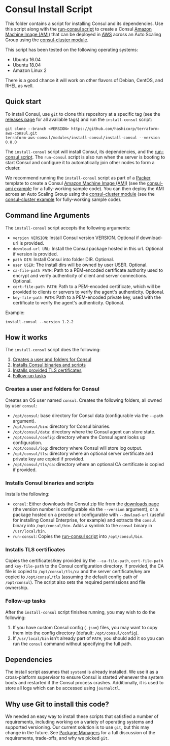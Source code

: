 # Consul Install Script

This folder contains a script for installing Consul and its dependencies. Use this script along with the
[run-consul script](https://github.com/hashicorp/terraform-aws-consul/tree/master/modules/run-consul) to create a Consul [Amazon Machine Image 
(AMI)](http://docs.aws.amazon.com/AWSEC2/latest/UserGuide/AMIs.html) that can be deployed in 
[AWS](https://aws.amazon.com/) across an Auto Scaling Group using the [consul-cluster module](https://github.com/hashicorp/terraform-aws-consul/tree/master/modules/consul-cluster).

This script has been tested on the following operating systems:

* Ubuntu 16.04
* Ubuntu 18.04
* Amazon Linux 2

There is a good chance it will work on other flavors of Debian, CentOS, and RHEL as well.



## Quick start

<!-- TODO: update the clone URL to the final URL when this Module is released -->

To install Consul, use `git` to clone this repository at a specific tag (see the [releases page](../../../../releases) 
for all available tags) and run the `install-consul` script:

```
git clone --branch <VERSION> https://github.com/hashicorp/terraform-aws-consul.git
terraform-aws-consul/modules/install-consul/install-consul --version 0.8.0
```

The `install-consul` script will install Consul, its dependencies, and the [run-consul script](https://github.com/hashicorp/terraform-aws-consul/tree/master/modules/run-consul).
The `run-consul` script is also run when the server is booting to start Consul and configure it to automatically 
join other nodes to form a cluster.

We recommend running the `install-consul` script as part of a [Packer](https://www.packer.io/) template to create a
Consul [Amazon Machine Image (AMI)](http://docs.aws.amazon.com/AWSEC2/latest/UserGuide/AMIs.html) (see the 
[consul-ami example](https://github.com/hashicorp/terraform-aws-consul/tree/master/examples/consul-ami) for a fully-working sample code). You can then deploy the AMI across an Auto 
Scaling Group using the [consul-cluster module](https://github.com/hashicorp/terraform-aws-consul/tree/master/modules/consul-cluster) (see the [consul-cluster 
example](https://github.com/hashicorp/terraform-aws-consul/tree/master/examples/root-example) for fully-working sample code).




## Command line Arguments

The `install-consul` script accepts the following arguments:

* `version VERSION`: Install Consul version VERSION. Optional if download-url is provided.
* `download-url URL`: Install the Consul package hosted in this url. Optional if version is provided.
* `path DIR`: Install Consul into folder DIR. Optional.
* `user USER`: The install dirs will be owned by user USER. Optional.
* `ca-file-path PATH`: Path to a PEM-encoded certificate authority used to encrypt and verify authenticity of client and server connections. Optional.
* `cert-file-path PATH`: Path to a PEM-encoded certificate, which will be provided to clients or servers to verify the agent's authenticity. Optional.
* `key-file-path PATH`: Path to a PEM-encoded private key, used with the certificate to verify the agent's authenticity. Optional.

Example:

```
install-consul --version 1.2.2
```



## How it works

The `install-consul` script does the following:

1. [Creates a user and folders for Consul](#create-a-user-and-folders-for-consul)
1. [Installs Consul binaries and scripts](#install-consul-binaries-and-scripts)
1. [Installs provided TLS certificates](#install-tls-certificates)
1. [Follow-up tasks](#follow-up-tasks)


### Creates a user and folders for Consul

Creates an OS user named `consul`. Creates the following folders, all owned by user `consul`:

* `/opt/consul`: base directory for Consul data (configurable via the `--path` argument).
* `/opt/consul/bin`: directory for Consul binaries.
* `/opt/consul/data`: directory where the Consul agent can store state.
* `/opt/consul/config`: directory where the Consul agent looks up configuration.
* `/opt/consul/log`: directory where Consul will store log output.
* `/opt/consul/tls`: directory where an optional server certificate and private key are copied if provided.
* `/opt/consul/tls/ca`: directory where an optional CA certificate is copied if provided.


### Installs Consul binaries and scripts

Installs the following:

* `consul`: Either downloads the Consul zip file from the [downloads page](https://www.consul.io/downloads.html) (the version
  number is configurable via the `--version` argument), or a package hosted on a precise url configurable with `--dowload-url`
  (useful for installing Consul Enterprise, for example) and extracts the `consul` binary into `/opt/consul/bin`. Adds a
  symlink to the `consul` binary in `/usr/local/bin`.
* `run-consul`: Copies the [run-consul script](https://github.com/hashicorp/terraform-aws-consul/tree/master/modules/run-consul) into `/opt/consul/bin`.

### Installs TLS certificates

Copies the certificates/key provided by the `--ca-file-path`, `cert-file-path` and `key-file-path` to the Consul
configuration directory. If provided, the CA file is copied to `/opt/consul/tls/ca` and the server certificate/key
are copied to `/opt/consul/tls` (assuming the default config path of `/opt/consul`). The script also sets the
required permissions and file ownership.

### Follow-up tasks

After the `install-consul` script finishes running, you may wish to do the following:

1. If you have custom Consul config (`.json`) files, you may want to copy them into the config directory (default:
   `/opt/consul/config`).
1. If `/usr/local/bin` isn't already part of `PATH`, you should add it so you can run the `consul` command without
   specifying the full path.



## Dependencies

The install script assumes that `systemd` is already installed.  We use it as a cross-platform supervisor to ensure Consul is started
whenever the system boots and restarted if the Consul process crashes.  Additionally, it is used to store all logs which can be accessed
using `journalctl`.



## Why use Git to install this code?

We needed an easy way to install these scripts that satisfied a number of requirements, including working on a variety 
of operating systems and supported versioning. Our current solution is to use `git`, but this may change in the future.
See [Package Managers](https://github.com/hashicorp/terraform-aws-consul/tree/master/_docs/package-managers.md) for a full discussion of the requirements, trade-offs, and why we
picked `git`.
